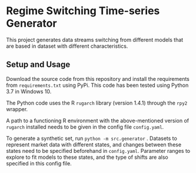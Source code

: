 # Regime Switching Time-series Generator

This project generates data streams switching from different models that are based in dataset with different characteristics.



## Setup and Usage

Download the source code from this repository and install the requirements from `requirements.txt` using PyPi. This code has been tested using Python 3.7 in Windows 10. 

The Python code uses the R `rugarch` library (version 1.4.1) through the `rpy2` wrapper. 

A path to a functioning R environment with the above-mentioned version of `rugarch` installed needs to be given in the config file `config.yaml`. 

To generate a synthetic set, run `python -m src.generator` . Datasets to represent market data with different states, and changes between these states need to be specified beforehand in `config.yaml`. Parameter ranges to explore to fit models to these states, and the type of shifts are also specified in this config file.
